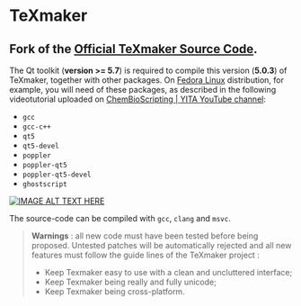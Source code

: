 # TeXmaker
Fork of the [Official TeXmaker Source Code](http://www.xm1math.net/texmaker/download.html).
-------------------------------------------------------------------------------------------

The Qt toolkit (**version >= 5.7**) is required to compile this version (**5.0.3**) of TeXmaker, together with other packages. On  [Fedora Linux](https://getfedora.org/) distribution, for example, you will need of these packages, as described in the following videotutorial uploaded on [ChemBioScripting | YITA YouTube channel](https://www.youtube.com/channel/UCezPdWWrwIexD96fYNgO4pA):

* `gcc`
* `gcc-c++`
* `qt5`
* `qt5-devel`
* `poppler`
* `poppler-qt5`
* `poppler-qt5-devel`
* `ghostscript`

[![IMAGE ALT TEXT HERE](https://img.youtube.com/vi/955l78bDlFA/0.jpg)](https://www.youtube.com/watch?v=955l78bDlFA)

The source-code can be compiled with `gcc`, `clang` and `msvc`.

> **Warnings** : all new code must have been tested before being proposed. Untested patches will be automatically rejected and all new features must follow the guide lines of the TeXmaker project :
>
> * Keep Texmaker easy to use with a clean and uncluttered interface;
> * Keep Texmaker being really and fully unicode;
> * Keep Texmaker being cross-platform.
